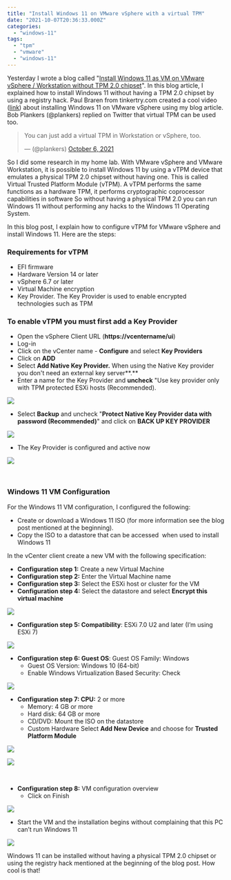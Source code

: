 ```yaml
---
title: "Install Windows 11 on VMware vSphere with a virtual TPM"
date: "2021-10-07T20:36:33.000Z"
categories: 
  - "windows-11"
tags: 
  - "tpm"
  - "vmware"
  - "windows-11"
---
```


Yesterday I wrote a blog called "[Install Windows 11 as VM on VMware vSphere / Workstation without TPM 2.0 chipset](https://www.ivobeerens.nl/2021/10/06/install-windows-11-as-vm-in-vmware-vsphere-workstation-without-tpm-2-0/)". In this blog article, I explained how to install Windows 11 without having a TPM 2.0 chipset by using a registry hack. Paul Braren from tinkertry.com created a cool video ([link](https://www.youtube.com/watch?v=wh-KoJKtm2k)) about installing Windows 11 on VMware vSphere using my blog article. Bob Plankers (@plankers) replied on Twitter that virtual TPM can be used too. 

<blockquote class="twitter-tweet" data-partner="tweetdeck"><p dir="ltr" lang="en">You can just add a virtual TPM in Workstation or vSphere, too.</p>— (@plankers) <a href="https://twitter.com/plankers/status/1445789003761004546?ref_src=twsrc%5Etfw">October 6, 2021</a></blockquote>So I did some research in my home lab. With VMware vSphere and VMware Workstation, it is possible to install Windows 11 by using a vTPM device that emulates a physical TPM 2.0 chipset without having one. This is called Virtual Trusted Platform Module (vTPM). A vTPM performs the same functions as a hardware TPM, it performs cryptographic coprocessor capabilities in software So without having a physical TPM 2.0 you can run Windows 11 without performing any hacks to the Windows 11 Operating System.

In this blog post, I explain how to configure vTPM for VMware vSphere and install Windows 11. Here are the steps:

### **Requirements for vTPM**

- EFI firmware
- Hardware Version 14 or later
- vSphere 6.7 or later
- Virtual Machine encryption
- Key Provider. The Key Provider is used to enable encrypted technologies such as TPM

### To enable vTPM you must first add a Key Provider

- Open the vSphere Client URL (**https://vcentername/ui**)
- Log-in
- Click on the vCenter name - **Configure** and select **Key Providers**
- Click on **ADD**
- Select **Add Native Key Provider.** When using the Native Key provider you don't need an external key server**.**
- Enter a name for the Key Provider and **uncheck** "Use key provider only with TPM protected ESXi hosts (Recommended).

[![](images/1-1-300x143.jpg)](https://www.ivobeerens.nl/wp-content/uploads/2021/10/1-1.jpg)

- Select **Backup** and uncheck "**Protect Native Key Provider data with password (Recommended)**" and click on **BACK UP KEY PROVIDER**

[![](images/2-1-300x199.jpg)](https://www.ivobeerens.nl/wp-content/uploads/2021/10/2-1.jpg)

- The Key Provider is configured and active now

[![](images/3-1-300x208.jpg)](https://www.ivobeerens.nl/wp-content/uploads/2021/10/3-1.jpg)

 

### **Windows 11 VM Configuration**

For the Windows 11 VM configuration, I configured the following:

- Create or download a Windows 11 ISO (for more information see the blog post mentioned at the beginning).
- Copy the ISO to a datastore that can be accessed  when used to install Windows 11

In the vCenter client create a new VM with the following specification:

- **Configuration step 1:** Create a new Virtual Machine
- **Configuration step 2:** Enter the Virtual Machine name
- **Configuration step 3:** Select the ESXi host or cluster for the VM
- **Configuration step 4:** Select the datastore and select **Encrypt this virtual machine**

[![](images/VMEncrypt-300x198.jpg)](https://www.ivobeerens.nl/wp-content/uploads/2021/10/VMEncrypt.jpg)

- **Configuration step 5: Compatibility**: ESXi 7.0 U2 and later (I’m using ESXi 7)

[![](images/VMGuestOS-300x197.jpg)](https://www.ivobeerens.nl/wp-content/uploads/2021/10/VMGuestOS.jpg)

- **Configuration step 6: Guest OS**: Guest OS Family: Windows
    - Guest OS Version: Windows 10 (64-bit)
    - Enable Windows Virtualization Based Security: Check

[![](images/VMGuestOS-300x197.jpg)](https://www.ivobeerens.nl/wp-content/uploads/2021/10/VMGuestOS.jpg)

- **Configuration step 7: CPU:** 2 or more
    - Memory: 4 GB or more
    - Hard disk: 64 GB or more
    - CD/DVD: Mount the ISO on the datastore
    - Custom Hardware Select **Add New Device** and choose for **Trusted Platform Module**

[![](images/VMADDTPM-300x241.jpg)](https://www.ivobeerens.nl/wp-content/uploads/2021/10/VMADDTPM.jpg)

[![](images/VMTOM-300x245.jpg)](https://www.ivobeerens.nl/wp-content/uploads/2021/10/VMTOM.jpg)

 

- **Configuration step 8:** VM configuration overview
    - Click on Finish

[![](images/VMoverview-300x265.jpg)](https://www.ivobeerens.nl/wp-content/uploads/2021/10/VMoverview.jpg)

- Start the VM and the installation begins without complaining that this PC can’t run Windows 11

[![](images/VM-Boot-300x232.jpg)](https://www.ivobeerens.nl/wp-content/uploads/2021/10/VM-Boot.jpg)

Windows 11 can be installed without having a physical TPM 2.0 chipset or using the registry hack mentioned at the beginning of the blog post. How cool is that!

